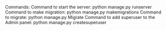 Commands:
Command to start the server: python manage.py runserver
Command to make migration: python manage.py makemigrations
Command to migrate: python manage.py Migrate
Command to add superuser to the Admin panel: python manage.py createsuperuser

